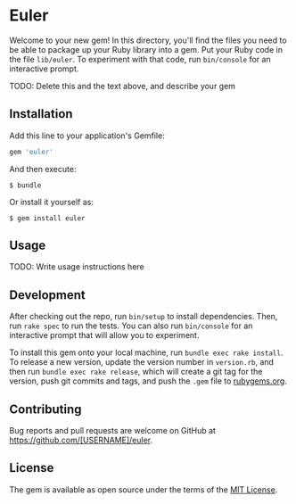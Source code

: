 # Euler

Welcome to your new gem! In this directory, you'll find the files you need to be able to package up your Ruby library into a gem. Put your Ruby code in the file `lib/euler`. To experiment with that code, run `bin/console` for an interactive prompt.

TODO: Delete this and the text above, and describe your gem

## Installation

Add this line to your application's Gemfile:

```ruby
gem 'euler'
```

And then execute:

    $ bundle

Or install it yourself as:

    $ gem install euler

## Usage

TODO: Write usage instructions here

## Development

After checking out the repo, run `bin/setup` to install dependencies. Then, run `rake spec` to run the tests. You can also run `bin/console` for an interactive prompt that will allow you to experiment.

To install this gem onto your local machine, run `bundle exec rake install`. To release a new version, update the version number in `version.rb`, and then run `bundle exec rake release`, which will create a git tag for the version, push git commits and tags, and push the `.gem` file to [rubygems.org](https://rubygems.org).

## Contributing

Bug reports and pull requests are welcome on GitHub at https://github.com/[USERNAME]/euler.

## License

The gem is available as open source under the terms of the [MIT License](https://opensource.org/licenses/MIT).
